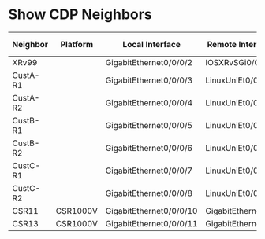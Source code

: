 
# Show CDP Neighbors
| Neighbor | Platform | Local Interface | Remote Interface | Capability | Hold Time |
| -------- | -------- | --------------- | ---------------- | ---------- | --------- |
| XRv99 |  | GigabitEthernet0/0/0/2 | IOSXRvSGi0/0/0/2 | R | 166 |
| CustA-R1 |  | GigabitEthernet0/0/0/3 | LinuxUniEt0/0 | R B | 177 |
| CustA-R2 |  | GigabitEthernet0/0/0/4 | LinuxUniEt0/0 | R B | 136 |
| CustB-R1 |  | GigabitEthernet0/0/0/5 | LinuxUniEt0/0 | R B | 142 |
| CustB-R2 |  | GigabitEthernet0/0/0/6 | LinuxUniEt0/0 | R B | 162 |
| CustC-R1 |  | GigabitEthernet0/0/0/7 | LinuxUniEt0/0 | R B | 137 |
| CustC-R2 |  | GigabitEthernet0/0/0/8 | LinuxUniEt0/0 | R B | 143 |
| CSR11 | CSR1000V | GigabitEthernet0/0/0/10 | GigabitEthernet10 | R I | 159 |
| CSR13 | CSR1000V | GigabitEthernet0/0/0/11 | GigabitEthernet11 | R I | 164 |